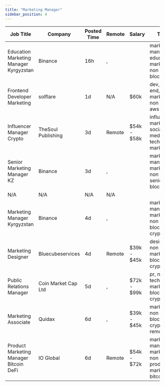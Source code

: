 ```yaml
---
title: "Marketing Manager"
sidebar_position: 4
---
```


| Job Title | Company | Posted Time | Remote | Salary | Tags | Apply Link |
|-----------|---------|-------------|--------|--------|------|------------|
| Education Marketing Manager Kyrgyzstan | Binance | 16h | , |  | marketing manager, education, marketing, non tech, blockchain | [Apply](https://web3.career/education-marketing-manager-kyrgyzstan-binance/138266) |
| Frontend Developer Marketing | solflare | 1d | N/A | $60k | dev, front end, marketing, non tech, aws | [Apply](https://web3.career/frontend-developer-marketing-solflare/138253) |
| Influencer Manager Crypto | TheSoul Publishing | 3d | Remote | $54k - $58k | influencer marketing, social media, non tech, kol, marketing | [Apply](https://web3.career/influencer-manager-crypto-thesoulpublishing/138229) |
| Senior Marketing Manager KZ | Binance | 3d | , |  | marketing manager, marketing, non tech, senior, blockchain | [Apply](https://web3.career/senior-marketing-manager-kz-binance/138217) |
| N/A | N/A | N/A | N/A |  |  | [Apply](https://web3.career/metana) |
| Marketing Manager Kyrgyzstan | Binance | 4d | , |  | marketing manager, marketing, non tech, blockchain, crypto | [Apply](https://web3.career/marketing-manager-kyrgyzstan-binance/138212) |
| Marketing Designer | Bluecubeservices | 4d | Remote | $39k - $45k | design, non tech, marketing, blockchain, crypto | [Apply](https://web3.career/marketing-designer-bluecubeservices/138139) |
| Public Relations Manager | Coin Market Cap Ltd | 5d | , | $72k - $99k | pr, non tech, marketing, blockchain, crypto | [Apply](https://web3.career/public-relations-manager-coinmarketcap/138115) |
| Marketing Associate | Quidax | 6d | , | $39k - $45k | marketing, non tech, blockchain, crypto, remote | [Apply](https://web3.career/marketing-associate-quidaxcareers/138059) |
| Product Marketing Manager Bitcoin DeFi | IO Global | 6d | Remote | $54k - $72k | marketing manager, marketing, non tech, product marketing, bitcoin | [Apply](https://web3.career/product-marketing-manager-bitcoin-defi-ioglobal/138033) |
